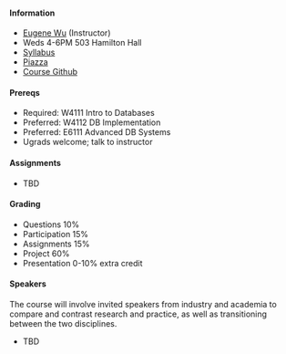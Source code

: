 #### Information 

* [Eugene Wu](http://www.eugenewu.net) (Instructor)
* Weds 4-6PM 503 Hamilton Hall
* [Syllabus](./syllabus)
* [Piazza](https://piazza.com/class/ivpqa35byxu4o)
* [Course Github](https://github.com/columbiaviz/) 

#### Prereqs

* Required: W4111 Intro to Databases
* Preferred: W4112 DB Implementation
* Preferred: E6111 Advanced DB Systems
* Ugrads welcome; talk to instructor



#### Assignments

* TBD

#### Grading

* Questions      10% 
* Participation  15% 
* Assignments    15% 
* Project        60%
* Presentation   0-10% extra credit 




#### Speakers 

The course will involve invited speakers from industry and academia to compare and contrast research and practice, as well as transitioning between the two disciplines.

* TBD
